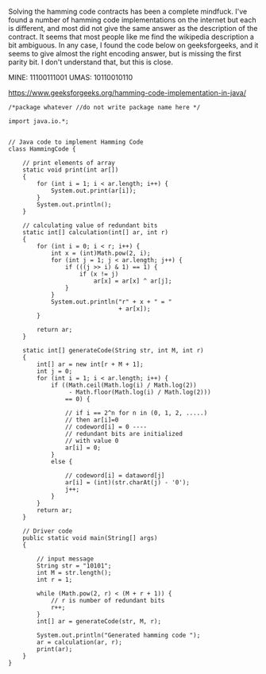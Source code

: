 Solving the hamming code contracts has been a complete mindfuck. I've found a number of 
hamming code implementations on the internet but each is different, and most did not 
give the same answer as the description of the contract. It seems that most people like 
me find the wikipedia description a bit ambiguous. In any case, I found the code below
on geeksforgeeks, and it seems to give almost the right encoding answer, but is missing
the first parity bit. I don't understand that, but this is close. 

MINE: 11100111001
UMAS: 10110010110

https://www.geeksforgeeks.org/hamming-code-implementation-in-java/

```
/*package whatever //do not write package name here */

import java.io.*;


// Java code to implement Hamming Code
class HammingCode {
  
    // print elements of array
    static void print(int ar[])
    {
        for (int i = 1; i < ar.length; i++) {
            System.out.print(ar[i]);
        }
        System.out.println();
    }
  
    // calculating value of redundant bits
    static int[] calculation(int[] ar, int r)
    {
        for (int i = 0; i < r; i++) {
            int x = (int)Math.pow(2, i);
            for (int j = 1; j < ar.length; j++) {
                if (((j >> i) & 1) == 1) {
                    if (x != j)
                        ar[x] = ar[x] ^ ar[j];
                }
            }
            System.out.println("r" + x + " = "
                               + ar[x]);
        }
  
        return ar;
    }
  
    static int[] generateCode(String str, int M, int r)
    {
        int[] ar = new int[r + M + 1];
        int j = 0;
        for (int i = 1; i < ar.length; i++) {
            if ((Math.ceil(Math.log(i) / Math.log(2))
                 - Math.floor(Math.log(i) / Math.log(2)))
                == 0) {
  
                // if i == 2^n for n in (0, 1, 2, .....)
                // then ar[i]=0
                // codeword[i] = 0 ----
                // redundant bits are initialized
                // with value 0
                ar[i] = 0;
            }
            else {
  
                // codeword[i] = dataword[j]
                ar[i] = (int)(str.charAt(j) - '0');
                j++;
            }
        }
        return ar;
    }
  
    // Driver code
    public static void main(String[] args)
    {
  
        // input message
        String str = "10101";
        int M = str.length();
        int r = 1;
  
        while (Math.pow(2, r) < (M + r + 1)) {
            // r is number of redundant bits
            r++;
        }
        int[] ar = generateCode(str, M, r);
  
        System.out.println("Generated hamming code ");
        ar = calculation(ar, r);
        print(ar);
    }
}
```